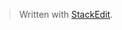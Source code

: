


> Written with [StackEdit](https://stackedit.io/).	
<!--stackedit_data:
eyJoaXN0b3J5IjpbODA0NzAyNzk2XX0=
-->